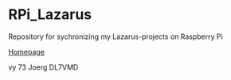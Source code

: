 # RPi_Lazarus
Repository for sychronizing my Lazarus-projects on Raspberry Pi

[Homepage](https://www.bw38.de)

vy 73
Joerg DL7VMD
